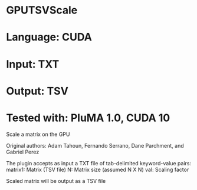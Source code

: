# GPUTSVScale
# Language: CUDA
# Input: TXT
# Output: TSV
# Tested with: PluMA 1.0, CUDA 10

Scale a matrix on the GPU

Original authors: Adam Tahoun, Fernando Serrano, Dane Parchment, and Gabriel Perez 

The plugin accepts as input a TXT file of tab-delimited keyword-value pairs:
matrix1: Matrix (TSV file)
N: Matrix size (assumed N X N)
val: Scaling factor

Scaled matrix will be output as a TSV file
